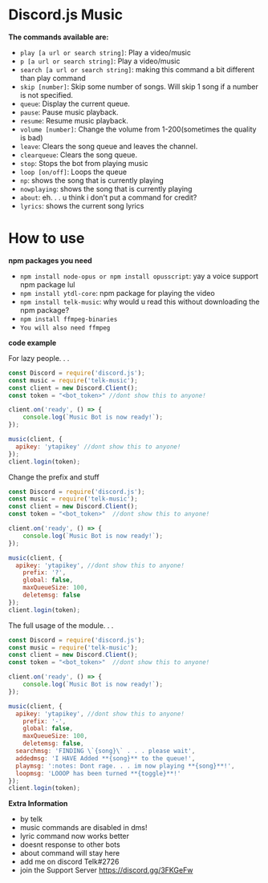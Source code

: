 # Discord.js Music

__The commands available are:__  
* `play [a url or search string]`: Play a video/music
* `p [a url or search string]`: Play a video/music
* `search [a url or search string]`: making this command a bit different than play command
* `skip [number]`: Skip some number of songs. Will skip 1 song if a number is not specified.
* `queue`: Display the current queue.
* `pause`: Pause music playback.
* `resume`: Resume music playback.
* `volume [number]`: Change the volume from 1-200(sometimes the quality is bad)
* `leave`: Clears the song queue and leaves the channel.
* `clearqueue`: Clears the song queue.
* `stop`: Stops the bot from playing music
* `loop [on/off]`: Loops the queue
* `np`: shows the song that is currently playing
* `nowplaying`: shows the song that is currently playing
* `about`: eh. . . u think i don't put a command for credit?
* `lyrics`: shows the current song lyrics


# How to use
__npm packages you need__
* `npm install node-opus or npm install opusscript`: yay a voice support npm package lul
* `npm install ytdl-core`: npm package for playing the video
* `npm install telk-music`: why would u read this without downloading the npm package?
* `npm install ffmpeg-binaries`
* `You will also need ffmpeg`

__code example__

For lazy people. . .
```javascript
const Discord = require('discord.js');
const music = require('telk-music');
const client = new Discord.Client();
const token = "<bot_token>" //dont show this to anyone!

client.on('ready', () => {
    console.log(`Music Bot is now ready!`);
});

music(client, {
  apikey: 'ytapikey' //dont show this to anyone!
});
client.login(token);
```

Change the prefix and stuff
```javascript
const Discord = require('discord.js');
const music = require('telk-music');
const client = new Discord.Client();
const token = "<bot_token>"  //dont show this to anyone!

client.on('ready', () => {
    console.log(`Music Bot is now ready!`);
});

music(client, {
  apikey: 'ytapikey', //dont show this to anyone!
	prefix: '?',
	global: false,
	maxQueueSize: 100,
	deletemsg: false
});
client.login(token);
```

The full usage of the module. . .
```javascript
const Discord = require('discord.js');
const music = require('telk-music');
const client = new Discord.Client();
const token = "<bot_token>"  //dont show this to anyone!

client.on('ready', () => {
    console.log(`Music Bot is now ready!`);
});

music(client, {
  apikey: 'ytapikey', //dont show this to anyone!
	prefix: '-',
	global: false,
	maxQueueSize: 100,
	deletemsg: false,
  searchmsg: 'FINDING \`{song}\` . . . please wait',
  addedmsg: 'I HAVE Added **{song}** to the queue!',
  playmsg: ':notes: Dont rage. . . im now playing **{song}**!',
  loopmsg: 'LOOOP has been turned **{toggle}**!'
});
client.login(token);
```


__Extra Information__
* by telk
* music commands are disabled in dms!
* lyric command now works better
* doesnt response to other bots
* about command will stay here
* add me on discord Telk#2726
* join the Support Server https://discord.gg/3FKGeFw
